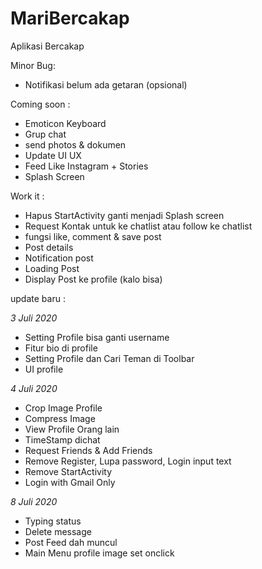# MariBercakap
Aplikasi Bercakap

Minor Bug:
- Notifikasi belum ada getaran (opsional)

Coming soon :
- Emoticon Keyboard
- Grup chat
- send photos & dokumen
- Update UI UX
- Feed Like Instagram + Stories
- Splash Screen

Work it :
- Hapus StartActivity ganti menjadi Splash screen
- Request Kontak untuk ke chatlist atau follow ke chatlist
- fungsi like, comment & save post
- Post details
- Notification post
- Loading Post
- Display Post ke profile (kalo bisa)

update baru :

*3 Juli 2020*
- Setting Profile bisa ganti username
- Fitur bio di profile
- Setting Profile dan Cari Teman di Toolbar
- UI profile

*4 Juli 2020*
- Crop Image Profile
- Compress Image
- View Profile Orang lain
- TimeStamp dichat
- Request Friends & Add Friends
- Remove Register, Lupa password, Login input text
- Remove StartActivity
- Login with Gmail Only

*8 Juli 2020*
- Typing status
- Delete message
- Post Feed dah muncul
- Main Menu profile image set onclick

